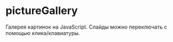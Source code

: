 # pictureGallery

Галерея картинок на JavaScript. Слайды можно переключать с помощью клика/клавиатуры. 
